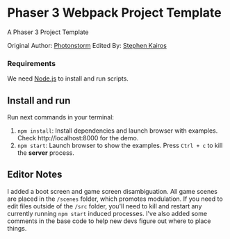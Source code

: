 # Phaser 3 Webpack Project Template

A Phaser 3 Project Template 

Original Author: [Photonstorm](https://github.com/photonstorm)
Edited By: [Stephen Kairos](https://github.com/stephenkairos)

### Requirements

We need [Node.js](https://nodejs.org) to install and run scripts.

## Install and run

Run next commands in your terminal:

1. `npm install`: Install dependencies and launch browser with examples. Check http://localhost:8000 for the demo.
2. `npm start`: Launch browser to show the examples. Press `Ctrl + c` to kill the **server** process.

## Editor Notes

I added a boot screen and game screen disambiguation. All game scenes are placed in the `/scenes` folder, which promotes modulation. If you need to edit files outside of the `/src` folder, you'll need to kill and restart any currently running `npm start` induced processes. I've also added some comments in the base code to help new devs figure out where to place things.